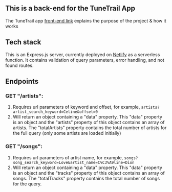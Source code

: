 ## This is a back-end for the TuneTrail App

The TuneTrail app [front-end link](https://github.com/adamawalters/artist-song-keyword-searcher/) explains the purpose of the project & how it works

## Tech stack

This is an Express.js server, currently deployed on [Netlify](https://spotify-backend-express.netlify.app/) as a serverless function. It contains validation of query parameters, error handling, and not found routes. 

## Endpoints
### GET "/artists": 
1. Requires url parameters of keyword and offset, for example, `artists?artist_search_keyword=Celine&offset=0`
2. Will return an object containing a "data" property. This "data" property is an object and the "artists" property of this object contains an array of artists. The "totalArtists" property contains the total number of artists for the full query (only some artists are loaded initially)

### GET "/songs": 
1. Requires url parameters of artist name, for example, `songs?song_search_keyword=Love&artist_name=C%C3%A9line+Dion`
2. Will return an object containing a "data" property. This "data" property is an object and the "tracks" property of this object contains an array of songs. The "totalTracks" property contains the total number of songs for the query. 

  


